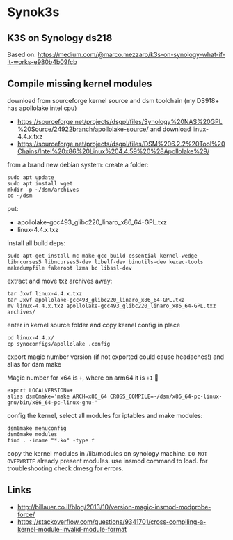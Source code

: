 # Synok3s
## K3S on Synology ds218

Based on: https://medium.com/@marco.mezzaro/k3s-on-synology-what-if-it-works-e980b4b09fcb

## Compile missing kernel modules

download from sourceforge kernel source and dsm toolchain (my DS918+ has apollolake intel cpu)
- https://sourceforge.net/projects/dsgpl/files/Synology%20NAS%20GPL%20Source/24922branch/apollolake-source/ and download linux-4.4.x.txz
- https://sourceforge.net/projects/dsgpl/files/DSM%206.2.2%20Tool%20Chains/Intel%20x86%20Linux%204.4.59%20%28Apollolake%29/

from a brand new debian system:
create a folder:

```
sudo apt update
sudo apt install wget 
mkdir -p ~/dsm/archives 
cd ~/dsm
```
put:
- apollolake-gcc493_glibc220_linaro_x86_64-GPL.txz
- linux-4.4.x.txz

install all build deps:

```
sudo apt-get install mc make gcc build-essential kernel-wedge libncurses5 libncurses5-dev libelf-dev binutils-dev kexec-tools makedumpfile fakeroot lzma bc libssl-dev
```

extract and move txz archives away:

```
tar Jxvf linux-4.4.x.txz 
tar Jxvf apollolake-gcc493_glibc220_linaro_x86_64-GPL.txz 
mv linux-4.4.x.txz apollolake-gcc493_glibc220_linaro_x86_64-GPL.txz archives/
```

enter in kernel source folder and copy kernel config in place

```
cd linux-4.4.x/
cp synoconfigs/apollolake .config
```

export magic number version (if not exported could cause headaches!) and alias for dsm make

Magic number for x64 is `+`, where on arm64 it is `+1` 🤯
```
export LOCALVERSION=+
alias dsm6make='make ARCH=x86_64 CROSS_COMPILE=~/dsm/x86_64-pc-linux-gnu/bin/x86_64-pc-linux-gnu-'
```

config the kernel, select all modules for iptables and make modules:

```
dsm6make menuconfig
dsm6make modules
find . -iname "*.ko" -type f
```

copy the kernel modules in /lib/modules on synology machine. `DO NOT OVERWRITE` already present modules.
use insmod command to load.
for troubleshooting check dmesg for errors.


## Links

- http://billauer.co.il/blog/2013/10/version-magic-insmod-modprobe-force/
- https://stackoverflow.com/questions/9341701/cross-compiling-a-kernel-module-invalid-module-format
